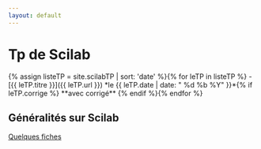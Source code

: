 ```yaml
---
layout: default
---
```


<div class="page-header">
<h1>
Tp de Scilab
</h1>
</div>
{% assign listeTP = site.scilabTP | sort: 'date' %}{% 
for leTP in listeTP %}
- [{{ leTP.titre }}]({{ leTP.url }}) *le {{ leTP.date | date: " %d %b %Y" }}*{% if leTP.corrige %} **avec corrigé** {% endif %}{% 
endfor %}

## Généralités sur Scilab

[Quelques fiches](/scilabRef)
